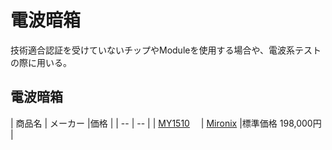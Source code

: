 # 電波暗箱

技術適合認証を受けていないチップやModuleを使用する場合や、電波系テストの際に用いる。

## 電波暗箱

| 商品名 | メーカー |価格 |
| -- | -- |
| [MY1510](http://www.micronix-jp.com/Products/Electromagnetic%20anechoic%20box/Taurus/Taurus.html#1510)　 | [Mironix](http://www.micronix-jp.com/) |標準価格 198,000円 |

